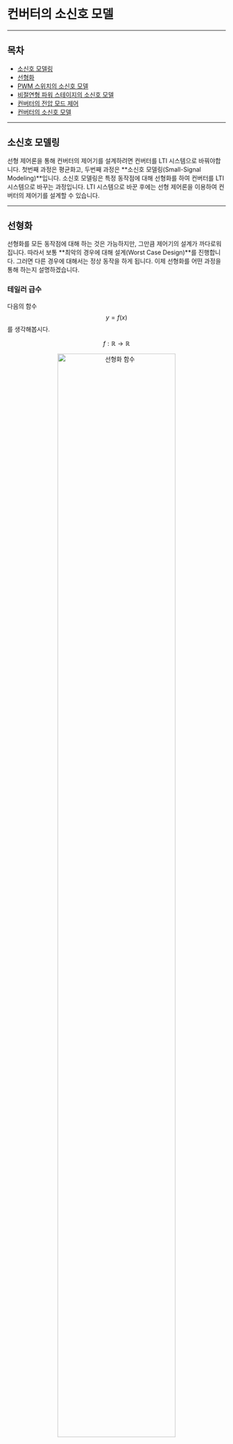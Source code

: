 컨버터의 소신호 모델
=

---

## 목차
- [소신호 모델링](#소신호-모델링)
- [선형화](#선형화)
- [PWM 스위치의 소신호 모델](#pwm-스위치의-소신호-모델)
- [비절연형 파워 스테이지의 소신호 모델](#비절연형-파워-스테이지의-소신호-모델)
- [컨버터의 전압 모드 제어](#컨버터의-전압-모드-제어)
- [컨버터의 소신호 모델](#converter-ss-model)

---

## 소신호 모델링

선형 제어론을 통해 컨버터의 제어기를 설계하려면 컨버터를 LTI 시스템으로 바꿔야합니다.
첫번째 과정은 평균화고, 두번째 과정은 **소신호 모델링(Small-Signal Modeling)**입니다.
소신호 모델링은 특정 동작점에 대해 선형화를 하여 컨버터를 LTI 시스템으로 바꾸는 과정입니다.
LTI 시스템으로 바꾼 후에는 선형 제어론을 이용하여 컨버터의 제어기를 설계할 수 있습니다.

---

## 선형화

선형화를 모든 동작점에 대해 하는 것은 가능하지만, 그만큼 제어기의 설계가 까다로워집니다.
따라서 보통 **최악의 경우에 대해 설계(Worst Case Design)**를 진행합니다.
그러면 다른 경우에 대해서는 정상 동작을 하게 됩니다.
이제 선형화를 어떤 과정을 통해 하는지 설명하겠습니다.

### 테일러 급수

다음의 함수 $$y=f(x)$$를 생각해봅시다.

$$
f:\mathbb{R}\rightarrow\mathbb{R}
$$

<figure style="text-align: center;">
  <img src="./PEFigure/선형화 함수.png" alt="선형화 함수" width="80%"/>
  <figcaption style="text-align: center; margin-top: 8px; font-size: 0.9em; color: #555;">
    (그림. 함수 \(y=f(x)\))
  </figcaption>
</figure>

그리고 다음과 같이 동작점 $$\left(X,f(X)\right)$$에서 소신호 $$\hat{x}$$를 가했다고 해봅시다.

$$
x=X+\hat{x}
$$

<figure style="text-align: center;">
  <img src="./PEFigure/소신호 근사.png" alt="소신호 근사" width="80%"/>
  <figcaption style="text-align: center; margin-top: 8px; font-size: 0.9em; color: #555;">
    (그림. 함수의 선형 근사)
  </figcaption>
</figure>

여기서 소신호는 $$1$$에 비해 매우 작다고 가정합니다.
이때 함수 $$f$$의 테일러 전개는 다음과 같습니다.

$$
	\begin{align*}
		f(x)&=f(X+\hat{x})\\
		&=\frac{1}{0!}f(X)+\frac{1}{1!}\frac{df}{dx}\Big\vert_{x=X}\left(x-X\right)+\frac{1}{2!}\frac{d^2f}{dx^2}\Big\vert_{x=X}\left(x-X\right)+\cdots\\
		&=f(X)+\frac{df}{dx}\Big\vert_{x=X}\left(x-X\right)+\frac{1}{2}\frac{d^2f}{dx^2}\Big\vert_{x=X}\left(x-X\right)+\cdots\\
		&=f(X)+\frac{df}{dx}\Big\vert_{x=X}\hat{x}+\frac{1}{2}\frac{d^2f}{dx^2}\Big\vert_{x=X}\hat{x}+\cdots
		\end{align*}
$$

출력 신호를 $$y=Y+\hat{y}$$와 같이 표현하면 다음과 같습니다.

$$
Y+\hat{y}=f(X)+\frac{df}{dx}\Big\vert_{x=X}\hat{x}+\frac{1}{2}\frac{d^2f}{dx^2}\Big\vert_{x=X}\hat{x}+\cdots
$$

여기서 $$Y,f(X)$$는 dc 항이고, $$2$$차 이상의 항은 매우 작아서 무시할 수 있습니다.
따라서 **소신호 모델(Small-Signal Model)**에 대한 식은 다음과 같습니다.

$$
\begin{align*}
		&\hat{y}=\frac{df}{dx}\Big\vert_{x=X}\hat{x}\\
		&\frac{\hat{y}}{\hat{x}}=\frac{df}{dx}\Big\vert_{x=X}
		\end{align*}
$$

혹은 **소신호 이득(Small-Signal Gain)**이라고 합니다.

---

## PWM 스위치의 소신호 모델

PWM 스위치의 평균화 모델을 떠올려 봅시다.

<figure style="text-align: center;">
  <img src="./PEFigure/평균화 스위치.png" alt="PWM 스위치의 평균화 모델" width="80%"/>
  <figcaption style="text-align: center; margin-top: 8px; font-size: 0.9em; color: #555;">
    (그림. PWM 스위치의 평균화 모델)
  </figcaption>
</figure>

$$
\begin{cases}
			\overline{v}_{cp}(t)=\overline{v}_{ap}(t)d(t)\\
			\overline{i}_{a}(t)=\overline{i}_{c}(t)d(t)
		\end{cases}
$$

각 변수를 동작점(dc)과 소신호로 표현하면 다음과 같습니다.

$$
\begin{cases}
			\overline{v}_{ap}=V_{ap}+\hat{v}_{ap}\\
			\overline{v}_{cp}=V_{cp}+\hat{v}_{cp}\\
			\overline{i}_{a}=I_{a}+\hat{i}_{a}\\
			\overline{i}_{c}=I_{c}+\hat{i}_{c}\\
   \overline{d}=D+\hat{d}
		\end{cases}
$$

이 식을 평균화 모델 표현식에 대입하면 다음과 같습니다.

$$
\begin{cases}
			V_{cp}+\hat{v}_{cp}=\left(V_{ap}+\hat{v}_{ap}\right)\left(D+\hat{d}\right)\\
			I_{a}+\hat{i}_{a}=\left(I_{c}+\hat{i}_{c}\right)\left(D+\hat{d}\right)
		\end{cases}
$$

식을 전개하면 다음과 같습니다.

$$
\begin{cases}
			V_{cp}+\hat{v}_{cp}=V_{ap}D+V_{ap}\hat{d}+\hat{v}_{ap}D+\hat{v}_{ap}\hat{d}\\
			I_a+\hat{i}_a=I_cD+I_c\hat{d}+\hat{i}_cD+\hat{i}_c\hat{d}
		\end{cases}
$$

동작점끼리 곱해진 항은 dc 항이고, 소신호끼리 곱해진 항은 2차항으로 매우 작아서 무시할 수 있습니다.
따라서 PWM 스위치의 소신호 표현은 다음과 같습니다.

$$
\begin{cases}
			\hat{v}_{cp}=V_{ap}\hat{d}+\hat{v}_{ap}D\\
			\hat{i}_a=I_c\hat{d}+\hat{i}_cD
		\end{cases}
$$

이 관계식을 살펴보면 소신호 전압과 전류는 턴 비가 $$1:D$$인 이상 변압기로 모델링할 수 있습니다.
소신호 듀티의 경우는 동작점과의 곱으로 나타납니다.
이는 종속 전압원과 종속 전류원으로 모델링할 수 있습니다.
PWM 스위치의 소신호 모델은 다음과 같습니다.

<figure style="text-align: center;">
  <img src="./PEFigure/소신호 스위치.png" alt="PWM 스위치의 소신호 모델" width="80%"/>
  <figcaption style="text-align: center; margin-top: 8px; font-size: 0.9em; color: #555;">
    (그림. PWM 스위치의 소신호 모델)
  </figcaption>
</figure>

---

## 비절연형 파워 스테이지의 소신호 모델

자세한 내용은 각 문서 참고 바랍니다.
- [벅 컨버터]
- [부스트 컨버터]
- [벅-부스트 컨버터]

### 벅 컨버터

벅 파워 스테이지의 소신호 모델은 다음과 같습니다.

### 부스트 컨버터

부스트 파워 스테이지의 소신호 모델은 다음과 같습니다.

### 벅-부스트 컨버터

벅-부스트 파워 스테이지의 소신호 모델은 다음과 같습니다.

---

## 컨버터의 전압 모드 제어

지금까지 봐온 소신호 모델은 파워 스테이지에 대한 내용이었습니다.
이제 피드백 회로가 있는 전체 컨버터에 대해 설명하겠습니다.
다음은 가장 기본적인 **전압 모드 제어(Voltage Mode Control)**를 이용한 컨버터입니다.

<figure style="text-align: center;">
  <img src="./PEFigure/VMC 기본.png" alt="VMC 기본" width="100%"/>
  <figcaption style="text-align: center; margin-top: 8px; font-size: 0.9em; color: #555;">
    (그림. 컨버터의 전압 모드 제어 회로)
  </figcaption>
</figure>

회로를 보면 알 수 있듯이 출력 전압에 대한 정보를 받아서 다시 파워 스테이지에 수정된 값을 전송하는 구조입니다.
전압에 대한 정보만을 이용하기 때문에 전압 모드 제어라고 합니다.
제어 회로는 다음과 같이 전압 피드백 회로와 PWM 블록으로 구성됩니다.
각 부분에 대해 설명하겠습니다.

### 출력 전압 제어

먼저 전압 피드백 회로를 살펴봅시다.

<figure style="text-align: center;">
  <img src="./PEFigure/VMC 파트.png" alt="VMC 파트" width="100%"/>
  <figcaption style="text-align: center; margin-top: 8px; font-size: 0.9em; color: #555;">
    (그림. 컨버터의 전압 피드백 회로 및 PWM 블록)
  </figcaption>
</figure>

Op-Amp의 두 단자는 가상 단락되어 있으므로 반전 단자에서 KCL을 적용하면 다음과 같습니다.

$$
\frac{V_{ref}-v_{ctrl}}{Z_2}+\frac{V_{ref}-v_o}{Z_1}+\frac{V_{ref}}{R_x}=0
$$

이 식은 다음과 같이 정리할 수 있습니다.

$$
V_{ref}-v_{ctrl}=\frac{Z_2}{Z_1}\left(v_o-V_{ref}\left(1+\frac{Z_1}{R_x}\right)\right)
$$

전압 제어가 완료되면 정상 상태로 진입합니다.
정상 상태에서는 시간에 의존하는 항이 $$0$$이 되고, dc 항만 남으므로 $$s=j0$$을 통해 계산합니다.
제어가 완료됐다는 것은 우변의 괄호 안에 있는 식이 다음과 같이 $$0$$이 됐다는 의미입니다.

$$
V_o-V_{ref}\left(1+\frac{\left\vert Z_1(j0)\right\vert}{R_x}\right)=0
$$

하지만 좌변은 $$0$$이 아닌 상수입니다.
따라서 우변의 괄호 앞에 있는 계수의 크기가 정상 상태에서 무한대로 발산해야 합니다.

$$
\left\vert\frac{Z_2(j0)}{Z_1(j0)}\right\vert\rightarrow\infty
$$

따라서 정상 상태에서 출력 전압은 다음과 같습니다.

$$
V_o=V_{ref}\left(1+\frac{\left\vert Z_1(j0)\right\vert}{R_x}\right)
$$

출력 전압이 $$Z_1,R_x$$에 의존하는 것을 알 수 있습니다.
여기서 제어기를 설계할 때 기억해야 할 세 가지를 알 수 있습니다.

1. 정상 상태에서 $$Z_1$$은 유한한 크기를 가져야 함.
2. 정상 상태에서 $$Z_2$$는 무한대로 발산해야 함.
3. $$R_x$$를 적당히 조절해서 출력 전압을 제어해야 함.

### 전압 피드백 보상기

앞서 언급했던 사항들을 어떻게 이용해야 하는지 설명하겠습니다.
제어기를 설계하려면 주파수 영역에서 설계를 해야 합니다.
따라서 ac 관점에서 회로를 다시 볼 필요가 있습니다.
ac 관점에서는 dc 값만 가지는 $$V_{ref}$$가 $$0$$이고, 가상 단락으로 인해 $$R_x$$의 양단의 전위가 $$0$$으로 같습니다.
따라서 Op-Amp의 반전 단자에서 KCL을 적용하면 다음과 같습니다.

$$
\frac{-v_{ctrl}}{Z_2}+\frac{-v_o}{Z_1}=0
$$

식을 정리하면 다음과 같습니다.

$$
\begin{align*}
		&\frac{v_{ctrl}}{v_o}=-\frac{Z_2}{Z_1}=-F_v\\
		&\rightarrow F_v=\frac{Z_2}{Z_1}
	\end{align*}
$$

$$F_v$$가 바로 **전압 피드백 보상기(Voltage Feedback Compensator)**의 전달 함수를 나타냅니다.
이 피드백 보상기는 $$R_x$$에 의존하지 않습니다.
이 피드백 보상기를 설계할 때는 앞서 언급한 사항들을 고려해야 합니다.

1. 정상 상태에서 $$Z_1$$은 유한한 크기를 가져야 함.
2. 정상 상태에서 $$Z_2$$는 무한대로 발산해야 함.


### PWM 블록의 소신호 모델

다음으로 PWM 블록을 소신호 모델링해봅시다.

<figure style="text-align: center;">
  <img src="./PEFigure/VMC 파트.png" alt="VMC 파트" width="100%"/>
  <figcaption style="text-align: center; margin-top: 8px; font-size: 0.9em; color: #555;">
    (그림. 컨버터의 전압 피드백 회로 및 PWM 블록)
  </figcaption>
</figure>

PWM은 기본적으로 다음과 같이 제어 전압$$(v_{ctrl})$$과 기준 신호$$(v_{ramp})$$를 비교하는 방식으로 듀티 비를 결정합니다.

$$
q(t)=\begin{cases}
			1\ \ \ \text{for }v_{ctrl}>v_{ramp}\\
			0\ \ \ \text{for }v_{ctrl}<v_{ramp}
\end{cases}
$$

듀티 비는 다음과 같이 결정됩니다.

$$
\begin{align*}
		&d_kT_s:T_s=v_{ctrl}(t_k):V_m\\
		&\rightarrow d_k=\frac{v_{ctrl}(t_k)}{V_m}
	\end{align*}
$$

제어 전압이 스위칭 주기에 비해 매우 천천히 변화한다고 가정하면 다음과 같이 쓸 수 있습니다.

$$
d(t)=\frac{v_{ctrl}}{V_m}
$$

평균화를 하면 다음과 같습니다.

$$
\overline{d}(t)=\frac{\overline{v}_{ctrl}}{V_m}
$$

선형화를 하면 다음과 같습니다.

$$
D+\hat{d}=\frac{V_{ctrl}+\hat{v}_{ctrl}}{V_m}
$$

소신호 표현식은 다음과 같습니다.

$$
\hat{d}=\frac{\hat{v}_{ctrl}}{V_m}
$$

전압 피드백 보상기는 $$v_{ctrl}$$를 출력합니다.
PWM 블록은 듀티 정보를 출력하므로 다음의 전달 함수를 구해야 합니다.

$$
F_m=\frac{\hat{d}}{\hat{v}_{ctrl}}
$$

이는 소신호 표현식을 통해 다음과 같이 구할 수 있습니다.

$$
F_m=\frac{1}{V_m}
$$

이 전달 함수를 **PWM 이득(PWM Gain)**이라고 합니다.

---
<h2 id="converter-ss-model">컨버터의 소신호 모델</h2>

파워 스테이지, 전압 피드백 보상기, PWM 블록까지 모두 소신호 모델링을 마쳤습니다.
전체 시스템을 다음과 같이 나타낼 수 있습니다.

(SMPS)

블록 다이어그램으로 나타내면 다음과 같습니다.

(BD)

---

## 같이 보기

- [컨버터 모델링]()
- [컨버터의 평균화 모델]()
- [컨버터의 전달 함수]()
